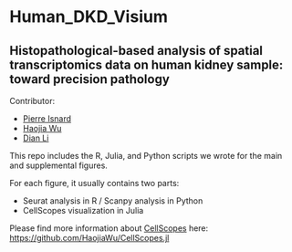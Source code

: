 # Human_DKD_Visium

## Histopathological-based analysis of spatial transcriptomics data on human kidney sample: toward precision pathology

Contributor:
- [Pierre Isnard](https://www.researchgate.net/profile/Pierre-Isnard)
- [Haojia Wu](https://github.com/HaojiaWu)
- [Dian Li](https://github.com/BuilderPie)

This repo includes the R, Julia, and Python scripts we wrote for the main and supplemental figures. 

For each figure, it usually contains two parts: 
- Seurat analysis in R / Scanpy analysis in Python
- CellScopes visualization in Julia

Please find more information about [CellScopes](https://github.com/HaojiaWu/CellScopes.jl) here: https://github.com/HaojiaWu/CellScopes.jl
